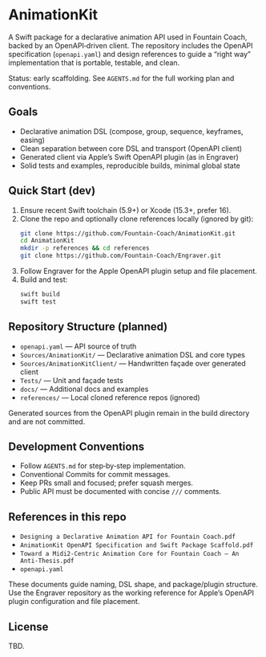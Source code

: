 # AnimationKit

A Swift package for a declarative animation API used in Fountain Coach, backed by an OpenAPI‑driven client. The repository includes the OpenAPI specification (`openapi.yaml`) and design references to guide a “right way” implementation that is portable, testable, and clean.

Status: early scaffolding. See `AGENTS.md` for the full working plan and conventions.

## Goals
- Declarative animation DSL (compose, group, sequence, keyframes, easing)
- Clean separation between core DSL and transport (OpenAPI client)
- Generated client via Apple’s Swift OpenAPI plugin (as in Engraver)
- Solid tests and examples, reproducible builds, minimal global state

## Quick Start (dev)
1. Ensure recent Swift toolchain (5.9+) or Xcode (15.3+, prefer 16).
2. Clone the repo and optionally clone references locally (ignored by git):
   ```bash
   git clone https://github.com/Fountain-Coach/AnimationKit.git
   cd AnimationKit
   mkdir -p references && cd references
   git clone https://github.com/Fountain-Coach/Engraver.git
   ```
3. Follow Engraver for the Apple OpenAPI plugin setup and file placement.
4. Build and test:
   ```bash
   swift build
   swift test
   ```

## Repository Structure (planned)
- `openapi.yaml` — API source of truth
- `Sources/AnimationKit/` — Declarative animation DSL and core types
- `Sources/AnimationKitClient/` — Handwritten façade over generated client
- `Tests/` — Unit and façade tests
- `docs/` — Additional docs and examples
- `references/` — Local cloned reference repos (ignored)

Generated sources from the OpenAPI plugin remain in the build directory and are not committed.

## Development Conventions
- Follow `AGENTS.md` for step‑by‑step implementation.
- Conventional Commits for commit messages.
- Keep PRs small and focused; prefer squash merges.
- Public API must be documented with concise `///` comments.

## References in this repo
- `Designing a Declarative Animation API for Fountain Coach.pdf`
- `AnimationKit OpenAPI Specification and Swift Package Scaffold.pdf`
- `Toward a Midi2‑Centric Animation Core for Fountain Coach – An Anti‑Thesis.pdf`
- `openapi.yaml`

These documents guide naming, DSL shape, and package/plugin structure. Use the Engraver repository as the working reference for Apple’s OpenAPI plugin configuration and file placement.

## License
TBD.

